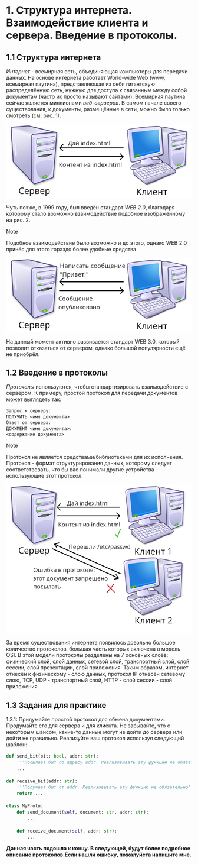 # 1. Структура интернета. Взаимодействие клиента и сервера. Введение в протоколы.

## 1.1 Структура интернета

*Интернет* - всемирная сеть, объединяющая компьютеры для передачи данных. На основе интернета работает World-wide Web (www, всемирная паутина), представляющая из себя гигантскую распределённую сеть, нужную для доступа к связанным между собой документам (часто их просто называют сайтами). Всемирная паутина сейчас является миллионами *веб-серверов*. В самом начале своего существования, к документы, размещённые в сети, можно было только смотреть (см. рис. 1).

![рис. 1: взаимодействие клиента и сервера](./images/1.1.1.png)

Чуть позже, в 1999 году, был введён стандарт *WEB 2.0*, благодаря которому стало возможно взаимодействие подобное изображённому на рис. 2.

> [!NOTE]
> Подобное взаимодействие было возможно и до этого, однако WEB 2.0 принёс для этого гораздо более удобные средства 

![рис. 2: взаимодействие клиента и сервера с использованием WEB 2.0](./images/1.1.2.png)

На данный момент активно развивается стандарт WEB 3.0, который позволит отказаться от сервером, однако большой популярности ещё не приобрёл.

## 1.2 Введение в протоколы

*Протоколы* используются, чтобы стандартизировать взаимодействие с сервером. К примеру, простой протокол для передачи документов может выглядеть так:

```
Запрос к серверу:
ПОЛУЧИТЬ <имя документа>
Ответ от сервера:
ДОКУМЕНТ <имя документа>:
<содержание документа>
```

> [!NOTE]
> Протокол не является средствами/библиотеками для их исполнения. Протокол - формат структурирования данных, которому следует соответствовать, что бы вас понимали другие устройства использующие этот протокол. 

![рис. 3: ещё один пример протокола](./images/1.2.1.png)

За время существования интернета появилось довольно большое количество протоколов, большая часть которых включена в модель OSI. В этой модели протоколы разделены на 7 основных слоёв: физический слой, слой данных, сетевой слой, транспортный слой, слой сессии, слой презентации, слой приложения. Таким образом, интернет  отнесён к физическому - слою данных, протокол IP отнесён сетевому слою, TCP, UDP - транспортный слой, HTTP - слой сессии - слой приложения.

## 1.3 Задания для практике

1.3.1: Придумайте простой протокол для обмена документами. Продумайте его для сервера и для клиента. Не забывайте, что с некоторым шансом, какие-то данные могут не дойти до сервера или дойти не правильно. Реализуйте ваш протокол используя следующий шаблон:

```python
def send_bit(bit: bool, addr: str):
    '''Посылает бит по адресу addr. Реализовывать эту функцию не обязательно'''
    ...

def receive_bit(addr: str):
    '''Получает бит от addr. Реализовывать эту функцию не обязательно'''
    return ...

class MyProto:
    def send_document(self, document: str, addr: str):
        ...

    def receive_document(self, addr: str):
        ...
```

**Данная часть подошла к концу. В следующей, будут более подробное описание протоколов.Если нашли ошибку, пожалуйста напишите мне.**
